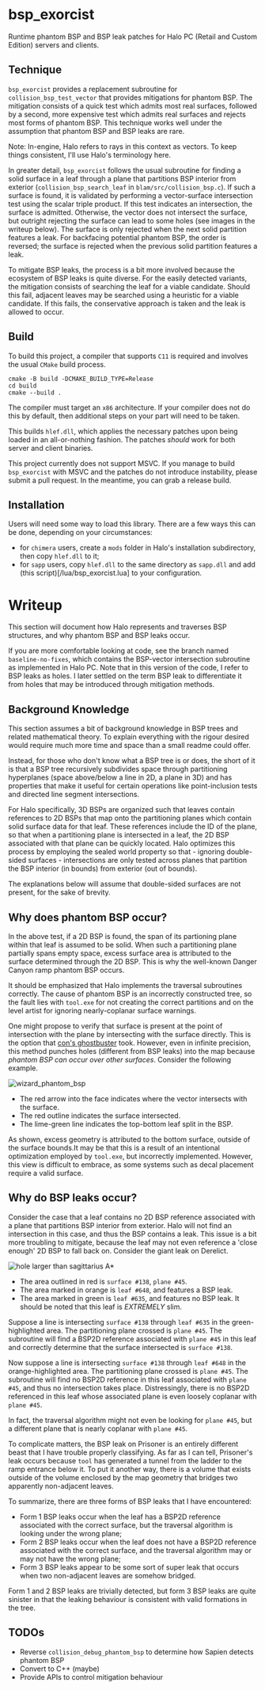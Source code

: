 # bsp_exorcist
Runtime phantom BSP and BSP leak patches for Halo PC (Retail and Custom Edition) 
servers and clients.

## Technique
`bsp_exorcist` provides a replacement subroutine for `collision_bsp_test_vector` 
that provides mitigations for phantom BSP. The mitigation consists of a quick test 
which admits most real surfaces, followed by a second, more expensive test which 
admits real surfaces and rejects most forms of phantom BSP. This technique works 
well under the assumption that phantom BSP and BSP leaks are rare.

Note: In-engine, Halo refers to rays in this context as vectors. To keep things 
consistent, I'll use Halo's terminology here.

In greater detail, `bsp_exorcist` follows the usual subroutine for finding a solid 
surface in a leaf through a plane that partitions BSP interior from exterior 
(`collision_bsp_search_leaf` in `blam/src/collision_bsp.c`). If such a surface is 
found, it is validated by performing a vector-surface intersection test using the 
scalar triple product. If this test indicates an intersection, the surface is 
admitted. Otherwise, the vector does not intersect the surface, but outright 
rejecting the surface can lead to some holes (see images in the writeup below). The 
surface is only rejected when the next solid partition features a leak. For 
backfacing potential phantom BSP, the order is reversed; the surface is rejected 
when the previous solid partition features a leak.

To mitigate BSP leaks, the process is a bit more involved because the ecosystem of 
BSP leaks is quite diverse. For the easily detected variants, the mitigation 
consists of searching the leaf for a viable candidate. Should this fail, adjacent 
leaves may be searched using a heuristic for a viable candidate. If this fails, the 
conservative approach is taken and the leak is allowed to occur. 

## Build
To build this project, a compiler that supports `C11` is required and involves the 
usual `CMake` build process.

```
cmake -B build -DCMAKE_BUILD_TYPE=Release
cd build
cmake --build .
```

The compiler must target an `x86` architecture. If your compiler does not do this 
by default, then additional steps on your part will need to be taken.

This builds `hlef.dll`, which applies the necessary patches upon being loaded in an 
all-or-nothing fashion. The patches *should* work for both server and client 
binaries. 

This project currently does not support MSVC. If you manage to build `bsp_exorcist` 
with MSVC and the patches do not introduce instability, please submit a pull 
request. In the meantime, you can grab a release build.

## Installation
Users will need some way to load this library. There are a few ways this can be 
done, depending on your circumstances:
 * for `chimera` users, create a `mods` folder in Halo's installation subdirectory, then copy `hlef.dll` to it;
 * for `sapp` users, copy `hlef.dll` to the same directory as `sapp.dll` and add (this script)[/lua/bsp_exorcist.lua] to your configuration.

# Writeup
This section will document how Halo represents and traverses BSP structures, and why
phantom BSP and BSP leaks occur.

If you are more comfortable looking at code, see the branch named 
`baseline-no-fixes`, which contains the BSP-vector intersection subroutine as 
implemented in Halo PC. Note that in this version of the code, I refer to BSP leaks 
as holes. I later settled on the term BSP leak to differentiate it from holes that 
may be introduced through mitigation methods.

## Background Knowledge
This section assumes a bit of background knowledge in BSP trees and related 
mathematical theory. To explain everything with the rigour desired would require 
much more time and space than a small readme could offer.

Instead, for those who don't know what a BSP tree is or does, the short of it is 
that a BSP tree recursively subdivides space through partitioning hyperplanes (space 
above/below a line in 2D, a plane in 3D) and has properties that make it useful 
for certain operations like point-inclusion tests and directed line segment 
intersections. 

For Halo specifically, 3D BSPs are organized such that leaves contain references to 
2D BSPs that map onto the partitioning planes which contain solid surface data for 
that leaf. These references include the ID of the plane, so that when a partitioning 
plane is intersected in a leaf, the 2D BSP associated with that plane can be quickly 
located. Halo optimizes this process by employing the sealed world property so 
that - ignoring double-sided surfaces - intersections are only tested across planes 
that partition the BSP interior (in bounds) from exterior (out of bounds).

The explanations below will assume that double-sided surfaces are not present, for 
the sake of brevity.

## Why does phantom BSP occur?
In the above test, if a 2D BSP is found, the span of its partioning plane within 
that leaf is assumed to be solid. When such a partitioning plane partially spans 
empty space, excess surface area is attributed to the surface determined through 
the 2D BSP. This is why the well-known Danger Canyon ramp phantom BSP occurs.

It should be emphasized that Halo implements the traversal subroutines correctly. 
The cause of phantom BSP is an incorrectly constructed tree, so the fault lies with 
`tool.exe` for not creating the correct partitions and on the level artist for 
ignoring nearly-coplanar surface warnings.

One might propose to verify that surface is present at the point of intersection 
with the plane by intersecting with the surface directly. This is the option that 
[con's ghostbuster](https://opencarnage.net/index.php?/topic/8069-ghostbuster-a-phantom-bsp-tag-fixer-deprecated/)
took. However, even in infinite precision, this method punches holes (different from 
BSP leaks) into the map because *phantom BSP can occur over other surfaces*. 
Consider the following example.

![wizard_phantom_bsp](/wizard_phantom_bsp.png)

 * The red arrow into the face indicates where the vector intersects with the surface.
 * The red outline indicates the surface intersected. 
 * The lime-green line indicates the top-bottom leaf split in the BSP. 

As shown, excess geometry is attributed to the bottom surface, outside of the 
surface bounds.It may be that this is a result of an intentional optimization 
employed by `tool.exe`, but incorrectly implemented. However, this view is difficult 
to embrace, as some systems such as decal placement require a valid surface.

## Why do BSP leaks occur?
Consider the case that a leaf contains no 2D BSP reference associated with a plane 
that partitions BSP interior from exterior. Halo will not find an intersection in 
this case, and thus the BSP contains a leak. This issue is a bit more troubling to 
mitigate, because the leaf may not even reference a 'close enough' 2D BSP to fall 
back on. Consider the giant leak on Derelict.

![hole larger than sagittarius A*](/carousel_bsp_leak.png)
 
 * The area outlined in red is `surface #138`, `plane #45`.
 * The area marked in orange is `leaf #648`, and features a BSP leak.
 * The area marked in green is `leaf #635`, and features no BSP leak. It should be noted that this leaf is _EXTREMELY_ slim.

Suppose a line is intersecting `surface #138` through `leaf #635` in the 
green-highlighted area. The partitioning plane crossed is `plane #45`. The 
subroutine will find a BSP2D reference associated with `plane #45` in this leaf and 
correctly determine that the surface intersected is `surface #138`.

Now suppose a line is intersecting `surface #138` through `leaf #648` in the 
orange-highlighted area. The partitioning plane crossed is `plane #45`. The 
subroutine will find no BSP2D reference in this leaf associated with `plane #45`, 
and thus no intersection takes place. Distressingly, there is no BSP2D referenced 
in this leaf whose associated plane is even loosely coplanar with `plane #45`.

In fact, the traversal algorithm might not even be looking for `plane #45`, but a 
different plane that is nearly coplanar with `plane #45`.

To complicate matters, the BSP leak on Prisoner is an entirely different beast that 
I have trouble properly classifying. As far as I can tell, Prisoner's leak 
occurs because `tool` has generated a tunnel from the ladder to the ramp entrance 
below it. To put it another way, there is a volume that exists outside of the 
volume enclosed by the map geometry that bridges two apparently non-adjacent leaves.

To summarize, there are three forms of BSP leaks that I have encountered:
 * Form 1 BSP leaks occur when the leaf has a BSP2D reference associated with the correct surface, but the traversal algorithm is looking under the wrong plane;
 * Form 2 BSP leaks occur when the leaf does not have a BSP2D reference associated with the correct surface, and the traversal algorithm may or may not have the wrong plane;
 * Form 3 BSP leaks appear to be some sort of super leak that occurs when two non-adjacent leaves are somehow bridged.

Form 1 and 2 BSP leaks are trivially detected, but form 3 BSP leaks are quite 
sinister in that the leaking behaviour is consistent with valid formations in the 
tree. 

## TODOs
 * Reverse `collision_debug_phantom_bsp` to determine how Sapien detects phantom BSP
 * Convert to C++ (maybe)
 * Provide APIs to control mitigation behaviour
